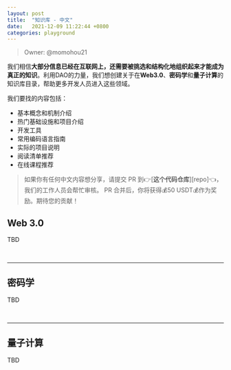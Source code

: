 ```yaml
---
layout: post
title:  "知识库 - 中文"
date:   2021-12-09 11:22:44 +0800
categories: playground
---
```


> Owner: @momohou21

我们相信**大部分信息已经在互联网上，还需要被挑选和结构化地组织起来才能成为真正的知识**。利用DAO的力量，我们想创建关于在**Web3.0**、**密码学**和**量子计算**的知识库目录，帮助更多开发人员进入这些领域。

我们要找的内容包括：
- 基本概念和机制介绍
- 热门基础设施和项目介绍
- 开发工具
- 常用编码语言指南
- 实际的项目说明
- 阅读清单推荐
- 在线课程推荐

> 如果你有任何中文内容想分享，请提交 PR 到👉[**这个代码仓库**][repo]👈，我们的工作人员会帮忙审核。 PR 合并后，你将获得💰50 USDT💰作为奖励。期待您的贡献！

## Web 3.0 

TBD

<br>

----

## 密码学

TBD

<br>

----

## 量子计算

TBD

<br>
